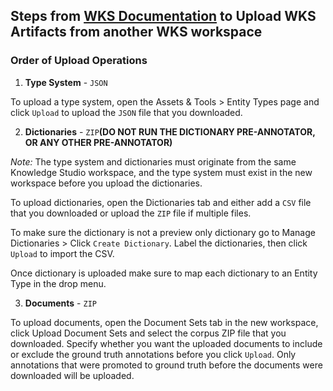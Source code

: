## Steps from [WKS Documentation](https://console.bluemix.net/docs/services/watson-knowledge-studio/index.html#wks_overview_full) to Upload WKS Artifacts from another WKS workspace

### Order of Upload Operations
1. **Type System** - `JSON`

To upload a type system, open the Assets & Tools > Entity Types page and click `Upload` to upload the `JSON` file that you downloaded.

2. **Dictionaries** - `ZIP`**(DO NOT RUN THE DICTIONARY PRE-ANNOTATOR, OR ANY OTHER PRE-ANNOTATOR)**

*Note:* The type system and dictionaries must originate from the same Knowledge Studio workspace, and the type system must exist in the new workspace before you upload the dictionaries.

To upload dictionaries, open the Dictionaries tab and either add a `CSV` file that you downloaded or upload the `ZIP` file if multiple files.

To make sure the dictionary is not a preview only dictionary go to Manage Dictionaries > Click `Create Dictionary`. Label the dictionaries, then click `Upload` to import the CSV.

Once dictionary is uploaded make sure to map each dictionary to an Entity Type in the drop menu.

3. **Documents** - `ZIP`

To upload documents, open the Document Sets tab in the new workspace, click Upload Document Sets and select the corpus ZIP file that you downloaded. Specify whether you want the uploaded documents to include or exclude the ground truth annotations before you click `Upload`. Only annotations that were promoted to ground truth before the documents were downloaded will be uploaded.
